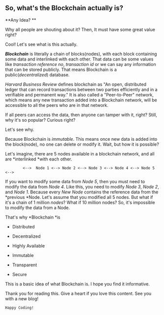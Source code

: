 ## So, what's the Blockchain actually is?

**Any Idea? **

Why all people are shouting about it? Then, It must have some great value right? 

Cool! Let's see what is this actually. 

***Blockchain*** is literally a chain of blocks(nodes), with each block containing some data and interlinked with each other. That data can be some values like *transaction reference no*, *transaction id* or we can say any information that can be stored publicly. That means Blockchain is a public(*decentralized*) database. 

*Harvard Business Review* defines blockchain as "An open, distributed ledger that can record transactions between two parties efficiently and in a verifiable and permanent way." It is also called a "Peer-to-Peer" network, which means any new transaction added into a Blockchain network, will be accessible to all the peers who are in that network. 

If all peers can access the data, then anyone can tamper with it, right? Still, why it's so popular? Curious right? 

Let's see why. 

Because Blockchain is *immutable*. This means once new data is added into the block(node), no one can delete or modify it. Wait, but how it is possible? 

Let's imagine, there are 5 nodes available in a blockchain network, and all are *interlinked *with each other.  

            <-->  Node 1 <--> Node 2 <--> Node 3 <--> Node 4 <--> Node 5 <--> 

If you want to modify some data from *Node 5*, then you must need to modify the data from *Node 4*. Like this, you need to modify *Node 3*, *Node 2*, and *Node 1*. Because every *New Node* contains the reference data from the *previous *Node. Let's assume that you modified all 5 nodes. But what if it's a chain of 1 million *nodes*? What if 10 million nodes? So, it's impossible to modify the data from a Node. 

That's why *Blockchain *is

- Distributed

- Decentralized

- Highly Available 

- Immutable

- Transparent

- Secure

This is a basic idea of what Blockchain is. I hope you find it informative.

Thank you for reading this. Give a heart if you love this content. See you with a new blog!

```
Happy Coding!
```










